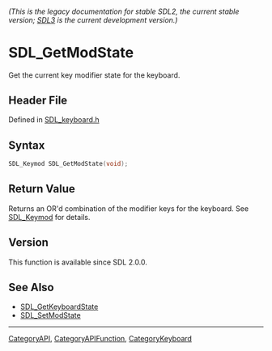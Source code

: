###### (This is the legacy documentation for stable SDL2, the current stable version; [SDL3](https://wiki.libsdl.org/SDL3/) is the current development version.)
# SDL_GetModState

Get the current key modifier state for the keyboard.

## Header File

Defined in [SDL_keyboard.h](https://github.com/libsdl-org/SDL/blob/SDL2/include/SDL_keyboard.h)

## Syntax

```c
SDL_Keymod SDL_GetModState(void);

```

## Return Value

Returns an OR'd combination of the modifier keys for the keyboard. See
[SDL_Keymod](SDL_Keymod) for details.

## Version

This function is available since SDL 2.0.0.

## See Also

- [SDL_GetKeyboardState](SDL_GetKeyboardState)
- [SDL_SetModState](SDL_SetModState)

----
[CategoryAPI](CategoryAPI), [CategoryAPIFunction](CategoryAPIFunction), [CategoryKeyboard](CategoryKeyboard)

